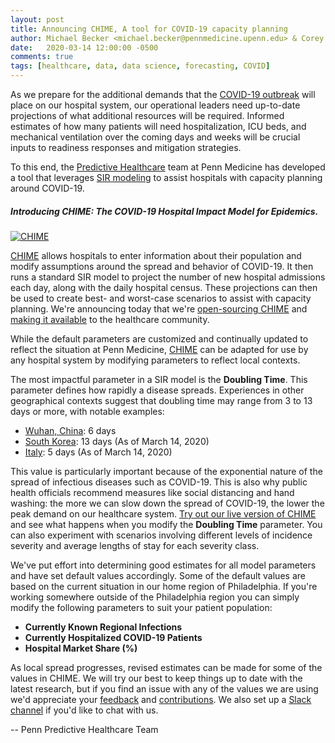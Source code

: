 ```yaml
---
layout: post
title: Announcing CHIME, A tool for COVID-19 capacity planning
author: Michael Becker <michael.becker@pennmedicine.upenn.edu> & Corey Chivers <corey.chivers@pennmedicine.upenn.edu>
date:   2020-03-14 12:00:00 -0500
comments: true
tags: [healthcare, data, data science, forecasting, COVID]
---
```


As we prepare for the additional demands that the [COVID-19 outbreak](https://www.cdc.gov/coronavirus/2019-nCoV/index.html) will place on our hospital system, our operational leaders need up-to-date projections of what additional resources will be required. Informed estimates of how many patients will need hospitalization, ICU beds, and mechanical ventilation over the coming days and weeks will be crucial inputs to readiness responses and mitigation strategies.

To this end, the [Predictive Healthcare](http://predictivehealthcare.pennmedicine.org/) team at Penn Medicine has developed a tool that leverages [SIR modeling](https://mathworld.wolfram.com/SIRModel.html) to assist hospitals with capacity planning around COVID-19.


##### Introducing CHIME: The **C**OVID-19 **H**ospital **I**mpact **M**odel for **E**pidemics.
[![CHIME](https://user-images.githubusercontent.com/1069047/76693244-5e07e980-6638-11ea-9e02-1c265c86fd2b.gif)](https://pennchime.herokuapp.com/)

[CHIME](https://github.com/pennsignals/chime) allows hospitals to enter information about their population and modify assumptions around the spread and behavior of COVID-19. It then runs a standard SIR model to project the number of new hospital admissions each day, along with the daily hospital census. These projections can then be used to create best- and worst-case scenarios to assist with capacity planning. We're announcing today that we're [open-sourcing CHIME](https://github.com/pennsignals/chime) and [making it available](https://pennchime.herokuapp.com/) to the healthcare community.

While the default parameters are customized and continually updated to reflect the situation at Penn Medicine, [CHIME](https://github.com/pennsignals/chime) can be adapted for use by any hospital system by modifying parameters to reflect local contexts.

The most impactful parameter in a SIR model is the **Doubling Time**. This parameter defines how rapidly a disease spreads. Experiences in other geographical contexts suggest that doubling time may range from 3 to 13 days or more, with notable examples:

 * [Wuhan, China](https://www.thelancet.com/journals/lancet/article/PIIS0140-6736(20)30260-9/fulltext): 6 days
 * [South Korea](https://ourworldindata.org/coronavirus#growth-country-by-country-view): 13 days (As of March 14, 2020)
 * [Italy](https://ourworldindata.org/coronavirus#growth-country-by-country-view): 5 days (As of March 14, 2020)

This value is particularly important because of the exponential nature of the spread of infectious diseases such as COVID-19. This is also why public health officials recommend measures like social distancing and hand washing: the more we can slow down the spread of COVID-19, the lower the peak demand on our healthcare system. [Try out our live version of CHIME](https://pennchime.herokuapp.com/) and see what happens when you modify the **Doubling Time** parameter. You can also experiment with scenarios involving different levels of incidence severity and average lengths of stay for each severity class.

We've put effort into determining good estimates for all model parameters and have set default values accordingly. Some of the default values are based on the current situation in our home region of Philadelphia. If you're working somewhere outside of the Philadelphia region you can simply modify the following parameters to suit your patient population: 

* **Currently Known Regional Infections**
* **Currently Hospitalized COVID-19 Patients**
* **Hospital Market Share (%)**

As local spread progresses, revised estimates can be made for some of the values in CHIME. We will try our best to keep things up to date with the latest research, but if you find an issue with any of the values we are using we'd appreciate your [feedback](http://predictivehealthcare.pennmedicine.org/contact/) and [contributions](https://github.com/pennsignals/chime). We also set up a [Slack channel](https://codeforphilly.org/chat?channel=covid19-chime-penn) if you'd like to chat with us.

-- Penn Predictive Healthcare Team

